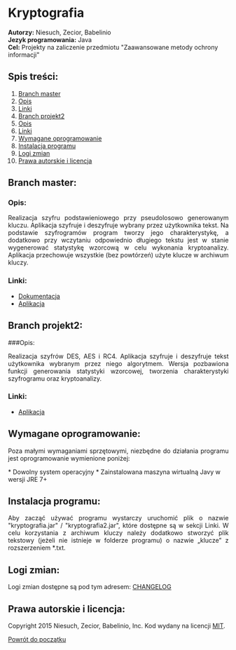 # Kryptografia
<b>Autorzy:</b> Niesuch, Zecior, Babelinio <br />
<b>Jezyk programowania:</b> Java <br />
<b>Cel:</b> Projekty na zaliczenie przedmiotu "Zaawansowane metody ochrony informacji" <br />

## Spis treści:
1. [Branch master](https://github.com/niesuch/kryptografia/blob/master/README.md#branch-master)
  1. [Opis](https://github.com/niesuch/kryptografia/blob/master/README.md#opis)
  2. [Linki](https://github.com/niesuch/kryptografia/blob/master/README.md#linki)
2. [Branch projekt2](https://github.com/niesuch/kryptografia/blob/master/README.md#branch-projekt2)
  1. [Opis](https://github.com/niesuch/kryptografia/blob/master/README.md#opis-1)
  2. [Linki](https://github.com/niesuch/kryptografia/blob/master/README.md#linki-1)
3. [Wymagane oprogramowanie](https://github.com/niesuch/kryptografia/blob/master/README.md#wymagane-oprogramowanie)
4. [Instalacja programu](https://github.com/niesuch/kryptografia/blob/master/README.md#instalacja-programu)
5. [Logi zmian](https://github.com/niesuch/kryptografia/blob/master/README.md#linki)
6. [Prawa autorskie i licencja](https://github.com/niesuch/kryptografia/blob/master/README.md#prawa-autorskie-i-licencja)

## Branch master:
### Opis:
<p align="justify">Realizacja szyfru podstawieniowego przy pseudolosowo generowanym kluczu. Aplikacja szyfruje i deszyfruje wybrany przez użytkownika tekst. Na podstawie szyfrogramów program tworzy jego charakterystykę, a dodatkowo przy wczytaniu odpowiednio długiego tekstu jest w stanie wygenerować statystykę wzorcową w celu wykonania kryptoanalizy. Aplikacja przechowuje wszystkie (bez powtórzeń) użyte klucze w archiwum kluczy.</p>

### Linki:
* [Dokumentacja](https://github.com/niesuch/kryptografia/tree/master/docs/Dokumentacje)
* [Aplikacja](https://github.com/niesuch/kryptografia/tree/master/docs/Aplikacja)

## Branch projekt2:
###Opis:
<p align="justify">Realizacja szyfrów DES, AES i RC4. Aplikacja szyfruje i deszyfruje tekst użytkownika wybranym przez niego algorytmem. Wersja pozbawiona funkcji generowania statystyki wzorcowej, tworzenia charakterystyki szyfrogramu oraz kryptoanalizy.</p>

### Linki:
* [Aplikacja](https://github.com/niesuch/kryptografia/tree/master/docs/Projekt2/Aplikacja)

## Wymagane oprogramowanie:
<p align="justify">Poza małymi wymaganiami sprzętowymi, niezbędne do działania programu jest oprogramowanie wymienione poniżej: </p>
* Dowolny system operacyjny 
* Zainstalowana maszyna wirtualną Javy w wersji JRE 7+

## Instalacja programu:
<p align="justify">Aby zacząć używać programu wystarczy uruchomić plik o nazwie "kryptografia.jar" / "kryptografia2.jar", 
które dostępne są w sekcji Linki. W celu korzystania z archiwum kluczy należy dodatkowo stworzyć plik tekstowy (jeżeli nie 
istnieje w folderze programu) o nazwie „klucze” z rozszerzeniem *.txt. </p>

## Logi zmian:
Logi zmian dostępne są pod tym adresem: [CHANGELOG](https://github.com/niesuch/kryptografia/releases)

## Prawa autorskie i licencja:
Copyright 2015 Niesuch, Zecior, Babelinio, Inc. Kod wydany na licencji [MIT](https://github.com/niesuch/kryptografia/blob/master/LICENSE.md).

[Powrót do początku](https://github.com/niesuch/kryptografia/blob/master/README.md#kryptografia)
